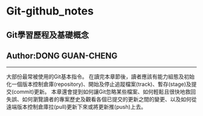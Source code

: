 # Git-github_notes
## Git學習歷程及基礎概念  
## Author:DONG GUAN-CHENG  
***  
大部份最常被使用的Git基本指令。 在讀完本章節後，讀者應該有能力組態及初始化一個版本控制倉庫(repository)、開始及停止追蹤檔案(track)、暫存(stage)及提交(commit)更新。 本章還會提到如何讓Git忽略某些檔案、如何輕鬆且很快地救回失誤、如何瀏覽讀者的專案歷史及觀看各個已提交的更新之間的變更、以及如何從遠端版本控制倉庫拉(pull)更新下來或將更新推(push)上去。
